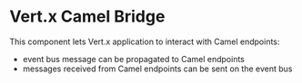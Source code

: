 # Vert.x Camel Bridge

This component lets Vert.x application to interact with Camel endpoints:

* event bus message can be propagated to Camel endpoints
* messages received from Camel endpoints can be sent on the event bus
